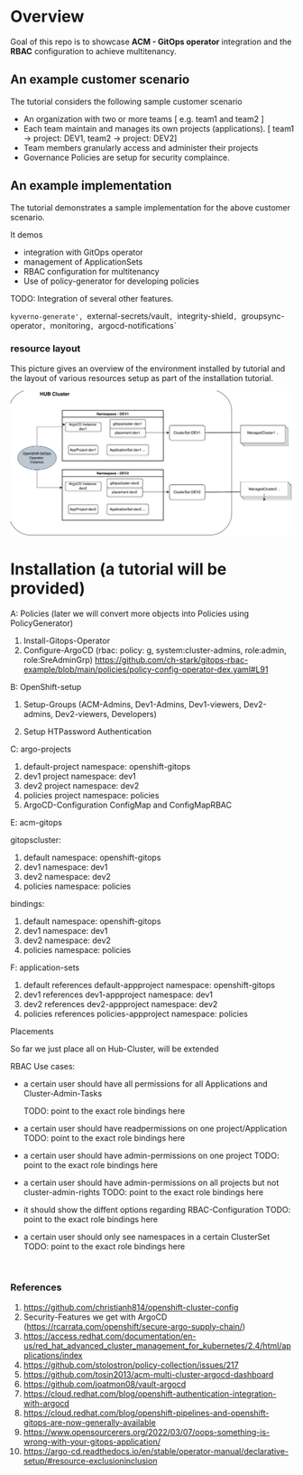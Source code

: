 # Overview 

   Goal of this repo is to showcase **ACM - GitOps operator** integration and the **RBAC** configuration to achieve multitenancy.
 
 
 ## An example customer scenario 
 
 The tutorial considers the following sample customer scenario
 
 - An organization with two or more teams [ e.g. team1 and team2 ]
 - Each team maintain and manages its  own projects (applications). [ team1 ->  project: DEV1, team2 -> project: DEV2]
 - Team members granularly access and administer their projects
 - Governance Policies are setup for security complaince.


## An example implementation 

The tutorial demonstrates a sample implementation for the above  customer scenario.

It demos

- integration with GitOps operator
- management of ApplicationSets
- RBAC configuration for multitenancy
- Use of policy-generator for developing policies

TODO: Integration of several other features.

`kyverno-generate',
`external-secrets/vault`,
`integrity-shield`,
`groupsync-operator`,
`monitoring`,
`argocd-notifications`


### resource layout

This picture gives an overview of the environment installed by tutorial and the layout of various resources setup as part of the installation tutorial.

![Layout](./layout.png "Resource Layout")


# Installation (a tutorial will be provided)


A: Policies (later we will convert more objects into Policies using PolicyGenerator)

1. Install-Gitops-Operator
2. Configure-ArgoCD (rbac: policy: g, system:cluster-admins, role:admin, role:SreAdminGrp)
   https://github.com/ch-stark/gitops-rbac-example/blob/main/policies/policy-config-operator-dex.yaml#L91


B: OpenShift-setup 

1. Setup-Groups (ACM-Admins, Dev1-Admins, Dev1-viewers, Dev2-admins, Dev2-viewers, Developers)

2. Setup HTPassword Authentication


C: argo-projects

1. default-project  namespace: openshift-gitops
2. dev1 project   namespace: dev1
3. dev2 project   namespace: dev2
4. policies project namespace: policies
5. ArgoCD-Configuration ConfigMap and ConfigMapRBAC


E: acm-gitops

gitopscluster:

1. default namespace: openshift-gitops
2. dev1  namespace: dev1
3. dev2  namespace: dev2
4. policies namespace: policies

bindings:

1. default  namespace: openshift-gitops
2. dev1  namespace: dev1
3. dev2  namespace: dev2
3. policies  namespace: policies


F: application-sets

1. default  references default-appproject namespace: openshift-gitops
2. dev1 references dev1-appproject namespace: dev1
3. dev2 references dev2-appproject namespace: dev2
4. policies references policies-appproject namespace: policies


Placements

So far we just place all on Hub-Cluster, will be extended



RBAC Use cases:

* a certain user should have all permissions for all Applications and Cluster-Admin-Tasks

   TODO: point to the exact role bindings here 

* a certain user should have readpermissions on one project/Application
   TODO: point to the exact role bindings here 

* a certain user should have admin-permissions on one project
   TODO: point to the exact role bindings here 

* a certain user should have admin-permissions on all projects but not cluster-admin-rights
   TODO: point to the exact role bindings here

* it should show the diffent options regarding RBAC-Configuration
   TODO: point to the exact role bindings here

* a certain user should only see namespaces in a certain ClusterSet
   TODO: point to the exact role bindings here



`
 `

### References

1. https://github.com/christianh814/openshift-cluster-config
2. Security-Features we get with ArgoCD (https://rcarrata.com/openshift/secure-argo-supply-chain/)
3. https://access.redhat.com/documentation/en-us/red_hat_advanced_cluster_management_for_kubernetes/2.4/html/applications/index
4. https://github.com/stolostron/policy-collection/issues/217
5. https://github.com/tosin2013/acm-multi-cluster-argocd-dashboard
6. https://github.com/joatmon08/vault-argocd
7. https://cloud.redhat.com/blog/openshift-authentication-integration-with-argocd
8. https://cloud.redhat.com/blog/openshift-pipelines-and-openshift-gitops-are-now-generally-available
9. https://www.opensourcerers.org/2022/03/07/oops-something-is-wrong-with-your-gitops-application/
10. https://argo-cd.readthedocs.io/en/stable/operator-manual/declarative-setup/#resource-exclusioninclusion
